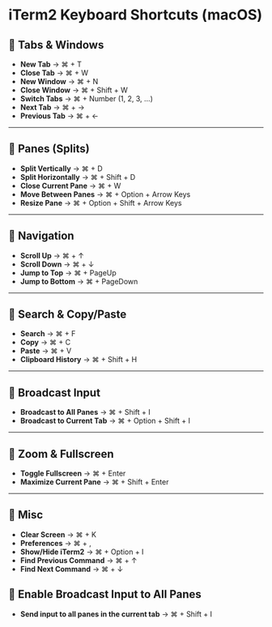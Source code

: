 # iTerm2 Keyboard Shortcuts (macOS)

## 🔹 Tabs & Windows
- **New Tab** → ⌘ + T  
- **Close Tab** → ⌘ + W  
- **New Window** → ⌘ + N  
- **Close Window** → ⌘ + Shift + W  
- **Switch Tabs** → ⌘ + Number (1, 2, 3, …)  
- **Next Tab** → ⌘ + →  
- **Previous Tab** → ⌘ + ←  

---

## 🔹 Panes (Splits)
- **Split Vertically** → ⌘ + D  
- **Split Horizontally** → ⌘ + Shift + D  
- **Close Current Pane** → ⌘ + W  
- **Move Between Panes** → ⌘ + Option + Arrow Keys  
- **Resize Pane** → ⌘ + Option + Shift + Arrow Keys  

---

## 🔹 Navigation
- **Scroll Up** → ⌘ + ↑  
- **Scroll Down** → ⌘ + ↓  
- **Jump to Top** → ⌘ + PageUp  
- **Jump to Bottom** → ⌘ + PageDown  

---

## 🔹 Search & Copy/Paste
- **Search** → ⌘ + F  
- **Copy** → ⌘ + C  
- **Paste** → ⌘ + V  
- **Clipboard History** → ⌘ + Shift + H  

---

## 🔹 Broadcast Input
- **Broadcast to All Panes** → ⌘ + Shift + I  
- **Broadcast to Current Tab** → ⌘ + Option + Shift + I  

---

## 🔹 Zoom & Fullscreen
- **Toggle Fullscreen** → ⌘ + Enter  
- **Maximize Current Pane** → ⌘ + Shift + Enter  

---

## 🔹 Misc
- **Clear Screen** → ⌘ + K  
- **Preferences** → ⌘ + ,  
- **Show/Hide iTerm2** → ⌘ + Option + I  
- **Find Previous Command** → ⌘ + ↑  
- **Find Next Command** → ⌘ + ↓  

## 🔹 Enable Broadcast Input to All Panes
- **Send input to all panes in the current tab** → ⌘ + Shift + I 